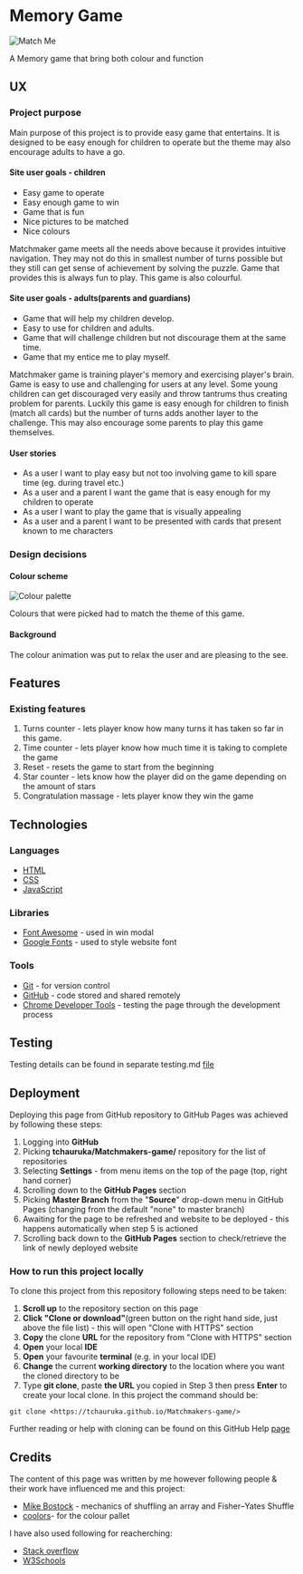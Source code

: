 # Memory Game

![Match Me](https://github.com/TChauruka/Matchmakers-game/tree/main/images/Screenshot.jpg)

A Memory game that bring both colour and function

## UX

### Project purpose

Main purpose of this project is to provide easy game that entertains. It is designed to be easy enough for children to operate but the theme may also encourage adults to have a go.

#### Site user goals - children

- Easy game to operate
- Easy enough game to win
- Game that is fun
- Nice pictures to be matched
- Nice colours

Matchmaker game meets all the needs above because it provides intuitive navigation. They may not do this in smallest number of turns possible but they still can get sense of achievement by solving the puzzle. Game that provides this is always fun to play. This game is also colourful.

#### Site user goals - adults(parents and guardians)

- Game that will help my children develop.
- Easy to use for children and adults.
- Game that will challenge children but not discourage them at the same time.
- Game that my entice me to play myself.

Matchmaker game is training player's memory and exercising player's brain. Game is easy to use and challenging for users at any level. Some young children can get discouraged very easily and throw tantrums thus creating problem for parents. Luckily this game is easy enough for children to finish (match all cards) but the number of turns adds another layer to the challenge. This may also encourage some parents to play this game themselves.

#### User stories

- As a user I want to play easy but not too involving game to kill spare time (eg. during travel etc.)
- As a user and a parent I want the game that is easy enough for my children to operate
- As a user I want to play the game that is visually appealing
- As a user and a parent I want to be presented with cards that present known to me characters


### Design decisions

#### Colour scheme

![Colour palette](https://github.com/TChauruka/Matchmakers-game/tree/main/images/pallet.jpg)

Colours that were picked had to match the theme of this game.

#### Background

The colour animation was put to relax the user and are pleasing  to the see.

## Features

### Existing features

1. Turns counter - lets player know how many turns it has taken so far in this game.
2. Time counter - lets player know how much  time it is taking to complete the game
3. Reset - resets the game to start from the beginning
4. Star counter - lets know how the player did on the game depending on the amount of stars
5. Congratulation massage - lets player know they win the game


## Technologies

### Languages

- [HTML](https://www.w3schools.com/html/)
- [CSS](https://www.w3schools.com/css/)
- [JavaScript](https://www.w3schools.com/js/)

### Libraries

- [Font Awesome](https://fontawesome.com/) - used in win modal
- [Google Fonts](https://fonts.google.com/) - used to style website font

### Tools

- [Git](https://git-scm.com/) - for version control
- [GitHub](https://github.com/) - code stored and shared remotely
- [Chrome Developer Tools](https://developers.google.com/web/tools/chrome-devtools) - testing the page through the development process


## Testing

Testing details can be found in separate testing.md [file](tchauruka/Matchmakers-game/blob/master/testing.md)

## Deployment

Deploying this page from GitHub repository to GitHub Pages was achieved by following these steps:

1. Logging into **GitHub**
2. Picking **tchauruka/Matchmakers-game/** repository for the list of repositories
3. Selecting **Settings** - from menu items on the top of the page (top, right hand corner)
4. Scrolling down to the **GitHub Pages** section
5. Picking **Master Branch** from the "**Source**" drop-down menu in GitHub Pages (changing from the default "none" to master branch)
6. Awaiting for the page to be refreshed and website to be deployed - this happens automatically when step 5 is actioned
7. Scrolling back down to the **GitHub Pages** section to check/retrieve the link of newly deployed website

### How to run this project locally

To clone this project from this repository following steps need to be taken:

1. **Scroll up** to the repository section on this page
2. **Click "Clone or download"**(green button on the right hand side, just above the file list) - this will open "Clone with HTTPS" section
3. **Copy** the clone **URL** for the repository from "Clone with HTTPS" section
4. **Open** your local **IDE**
5. **Open** your favourite **terminal** (e.g. in your local IDE)
6. **Change** the current **working directory** to the location where you want the cloned directory to be
7. Type **git clone**, paste **the URL** you copied in Step 3 then press **Enter** to create your local clone. In this project the command should be:

```console
git clone <https://tchauruka.github.io/Matchmakers-game/>
```

Further reading or help with cloning can be found on this GitHub Help [page](https://help.github.com/en/github/creating-cloning-and-archiving-repositories/cloning-a-repository)

## Credits

The content of this page was written by me however following people & their work have influenced me and this project:

- [Mike Bostock](https://bost.ocks.org/mike/) - mechanics of shuffling an array and Fisher–Yates Shuffle
- [coolors](https://coolors.co/palettes/)- for the colour pallet


I have also used following for reacherching:

- [Stack overflow](https://stackoverflow.com/)
- [W3Schools](https://www.w3schools.com/)
